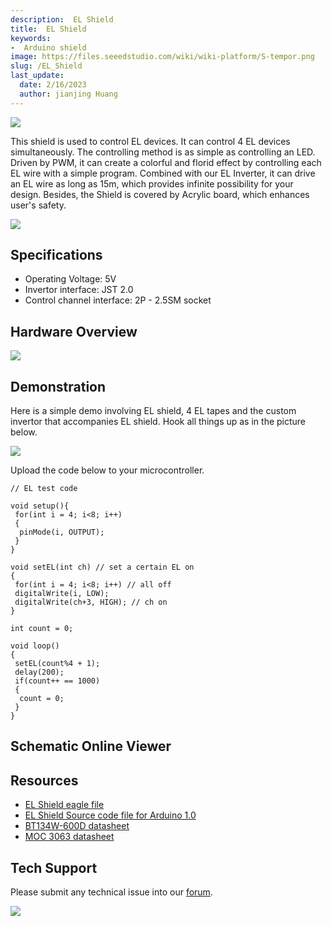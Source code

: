 ```yaml
---
description:  EL Shield
title:  EL Shield
keywords:
-  Arduino shield
image: https://files.seeedstudio.com/wiki/wiki-platform/S-tempor.png
slug: /EL_Shield
last_update:
  date: 2/16/2023
  author: jianjing Huang
---
```


<!-- ---
name: EL Shield
category: Shield
bzurl: https://seeedstudio.com/EL-Shield-p-1287.html
oldwikiname: EL_Shield
prodimagename: EL_Shield_02.jpg
bzprodimageurl: https://statics3.seeedstudio.com/images/104030000 1.jpg
surveyurl: https://www.research.net/r/EL_Shield
sku: 104030000
--- -->

![](https://files.seeedstudio.com/wiki/EL_Shield/img/EL_Shield_02.jpg)

This shield is used to control EL devices. It can control 4 EL devices simultaneously. The controlling method is as simple as controlling an LED. Driven by PWM, it can create a colorful and florid effect by controlling each EL wire with a simple program. Combined with our EL Inverter, it can drive an EL wire as long as 15m, which provides infinite possibility for your design. Besides, the Shield is covered by Acrylic board, which enhances user's safety.

[![](https://files.seeedstudio.com/wiki/common/Get_One_Now_Banner.png)](https://www.seeedstudio.com/el-shield-p-1287.html)

Specifications
--------------

- Operating Voltage: 5V
- Invertor interface: JST 2.0
- Control channel interface: 2P - 2.5SM socket

Hardware Overview
---------

![](https://files.seeedstudio.com/wiki/EL_Shield/img/EL_Shield_interface.jpg)

Demonstration
-------------

Here is a simple demo involving EL shield, 4 EL tapes and the custom invertor that accompanies EL shield.
Hook all things up as in the picture below.

![](https://files.seeedstudio.com/wiki/EL_Shield/img/EL_Shield_Hardware_Installation.jpg)

Upload the code below to your microcontroller.

```
// EL test code
 
void setup(){
 for(int i = 4; i<8; i++)
 {
  pinMode(i, OUTPUT);
 }
}
 
void setEL(int ch) // set a certain EL on
{
 for(int i = 4; i<8; i++) // all off
 digitalWrite(i, LOW);
 digitalWrite(ch+3, HIGH); // ch on
}
 
int count = 0;
 
void loop()
{
 setEL(count%4 + 1);
 delay(200);
 if(count++ == 1000)
 {
  count = 0;
 }
}
```

## Schematic Online Viewer

<div className="altium-ecad-viewer" data-project-src="https://files.seeedstudio.com/wiki/EL_Shield/res/EL_Shield_Eagle_File.zip" style={{borderRadius: '0px 0px 4px 4px', height: 500, borderStyle: 'solid', borderWidth: 1, borderColor: 'rgb(241, 241, 241)', overflow: 'hidden', maxWidth: 1280, maxHeight: 700, boxSizing: 'border-box'}}>
</div>

Resources
---------

- [EL Shield eagle file](https://files.seeedstudio.com/wiki/EL_Shield/res/EL_Shield_Eagle_File.zip)
- [EL Shield Source code file for Arduino 1.0](https://files.seeedstudio.com/wiki/EL_Shield/res/EL_Shield_Test_code.zip)
- [BT134W-600D datasheet](https://files.seeedstudio.com/wiki/EL_Shield/res/BT134W-600D.pdf)
- [MOC 3063 datasheet](https://files.seeedstudio.com/wiki/EL_Shield/res/MOC3063M.pdf)

<!-- This Markdown file was created from https://www.seeedstudio.com/wiki/EL_Shield -->

## Tech Support

Please submit any technical issue into our [forum](https://forum.seeedstudio.com/). <br />
<p style={{textAlign: 'center'}}><a href="https://www.seeedstudio.com/act-4.html?utm_source=wiki&utm_medium=wikibanner&utm_campaign=newproducts" target="_blank"><img src="https://files.seeedstudio.com/wiki/Wiki_Banner/new_product.jpg" /></a></p>
